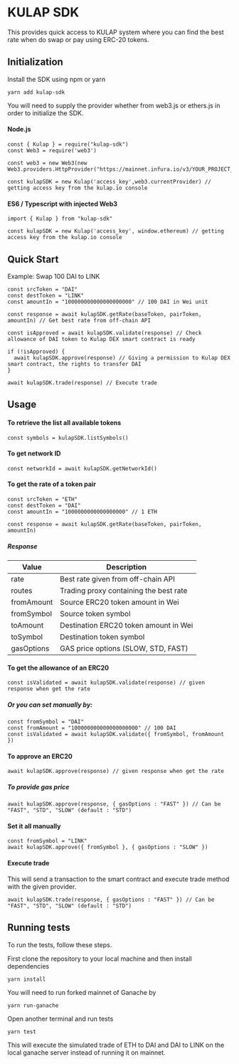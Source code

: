 # KULAP SDK 

This provides quick access to KULAP system where you can find the best rate when do swap or pay using ERC-20 tokens.

## Initialization

Install the SDK using npm or yarn

```
yarn add kulap-sdk
```

You will need to supply the provider whether from web3.js or ethers.js in order to initialize the SDK.

#### Node.js

```
const { Kulap } = require("kulap-sdk")
const Web3 = require('web3')

const web3 = new Web3(new Web3.providers.HttpProvider("https://mainnet.infura.io/v3/YOUR_PROJECT_ID"))

const kulapSDK = new Kulap('access_key',web3.currentProvider) // getting access key from the kulap.io console
```

#### ES6 / Typescript with injected Web3

```
import { Kulap } from "kulap-sdk"

const kulapSDK = new Kulap('access_key', window.ethereum) // getting access key from the kulap.io console
```
## Quick Start

Example: Swap 100 DAI to LINK

```
const srcToken = "DAI"
const destToken = "LINK"
const amountIn = "100000000000000000000" // 100 DAI in Wei unit

const response = await kulapSDK.getRate(baseToken, pairToken, amountIn) // Get best rate from off-chain API

const isApproved = await kulapSDK.validate(response) // Check allowance of DAI token to Kulap DEX smart contract is ready

if (!isApproved) {
  await kulapSDK.approve(response) // Giving a permission to Kulap DEX smart contract, the rights to transfer DAI
}

await kulapSDK.trade(response) // Execute trade

```

## Usage

#### To retrieve the list all available tokens
```
const symbols = kulapSDK.listSymbols()
```

#### To get network ID
```
const networkId = await kulapSDK.getNetworkId()
```

#### To get the rate of a token pair 
```
const srcToken = "ETH"
const destToken = "DAI"
const amountIn = "1000000000000000000" // 1 ETH

const response = await kulapSDK.getRate(baseToken, pairToken, amountIn)
```
##### Response
| Value      | Description                                |
|------------|--------------------------------------------|
| rate       | Best rate given from off-chain API         | 
| routes     | Trading proxy containing the best rate     |          
| fromAmount | Source ERC20 token amount in Wei           | 
| fromSymbol | Source token symbol                        | 
| toAmount   | Destination ERC20 token amount in Wei      |
| toSymbol   | Destination token symbol                   | 
| gasOptions | GAS price options (SLOW, STD, FAST)        | 

#### To get the allowance of an ERC20
```
const isValidated = await kulapSDK.validate(response) // given response when get the rate 
```

##### Or you can set manually by:
```
const fromSymbol = "DAI"
const fromAmount = "100000000000000000000" // 100 DAI
const isValidated = await kulapSDK.validate({ fromSymbol, fromAmount })
```

#### To approve an ERC20
```
await kulapSDK.approve(response) // given response when get the rate 
```
##### To provide gas price
```
await kulapSDK.approve(response, { gasOptions : "FAST" }) // Can be "FAST", "STD", "SLOW" (default : "STD")
```
#### Set it all manually
```
const fromSymbol = "LINK"
await kulapSDK.approve({ fromSymbol }, { gasOptions : "SLOW" })
```

#### Execute trade
This will send a transaction to the smart contract and execute trade method with the given provider.
```
await kulapSDK.trade(response, { gasOptions : "FAST" }) // Can be "FAST", "STD", "SLOW" (default : "STD")
```


## Running tests

To run the tests, follow these steps.

First clone the repository to your local machine and then install dependencies

```
yarn install
```
You will need to run forked mainnet of Ganache by

```
yarn run-ganache
```
Open another terminal and run tests
```
yarn test
```
This will execute the simulated trade of ETH to DAI and DAI to LINK on the local ganache server instead of running it on mainnet.








